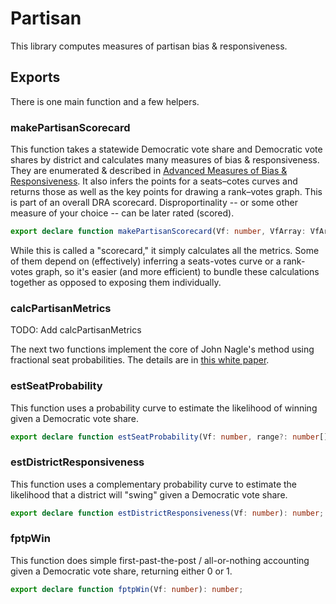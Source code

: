 # Partisan

This library computes measures of partisan bias & responsiveness.

## Exports

There is one main function and a few helpers. 

### makePartisanScorecard

This function takes a statewide Democratic vote share and Democratic vote shares by district and calculates many measures of bias & responsiveness.
They are enumerated & described in [Advanced Measures of Bias & Responsiveness](https://medium.com/dra-2020/advanced-measures-of-bias-responsiveness-c1bf182d29a9).
It also infers the points for a seats–cotes curves and returns those as well as the key points for drawing a rank–votes graph.
This is part of an overall DRA scorecard.
Disproportinality -- or some other measure of your choice -- can be later rated (scored).

``` TypeScript
export declare function makePartisanScorecard(Vf: number, VfArray: VfArray, bLog: boolean = false): PartisanScorecard;
``` 

While this is called a "scorecard," it simply calculates all the metrics.
Some of them depend on (effectively) inferring a seats-votes curve or a rank-votes graph,
so it's easier (and more efficient) to bundle these calculations together as opposed to exposing them individually.

### calcPartisanMetrics

TODO: Add calcPartisanMetrics

The next two functions implement the core of John Nagle's method using fractional seat probabilities.
The details are in [this white paper](https://lipid.phys.cmu.edu/nagle/Technical/FractionalSeats2.pdf).

### estSeatProbability

This function uses a probability curve to estimate the likelihood of winning given a Democratic vote share.

``` TypeScript
export declare function estSeatProbability(Vf: number, range?: number[]): number
``` 

### estDistrictResponsiveness

This function uses a complementary probability curve to estimate the likelihood that a district will "swing" given a Democratic vote share.

``` TypeScript
export declare function estDistrictResponsiveness(Vf: number): number;
``` 
  
### fptpWin

This function does simple first-past-the-post / all-or-nothing accounting given a Democratic vote share, returning either 0 or 1.

``` TypeScript
export declare function fptpWin(Vf: number): number;
``` 